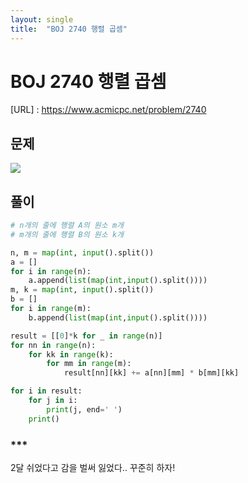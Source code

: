 ```yaml
---
layout: single
title:  "BOJ 2740 행렬 곱셈"
---
```




# BOJ 2740 행렬 곱셈

[URL] : https://www.acmicpc.net/problem/2740



## 문제

![](../images/image-20211012025144950.png)



## 풀이

```python
# n개의 줄에 행렬 A의 원소 m개
# m개의 줄에 행렬 B의 원소 k개

n, m = map(int, input().split())
a = []
for i in range(n):
	a.append(list(map(int,input().split())))
m, k = map(int, input().split())
b = []
for i in range(m):
	b.append(list(map(int,input().split())))

result = [[0]*k for _ in range(n)]
for nn in range(n):
	for kk in range(k):
		for mm in range(m):
			result[nn][kk] += a[nn][mm] * b[mm][kk]

for i in result:
	for j in i:
		print(j, end=' ')
	print()
```





### ***

2달 쉬었다고 감을 벌써 잃었다.. 꾸준히 하자!



